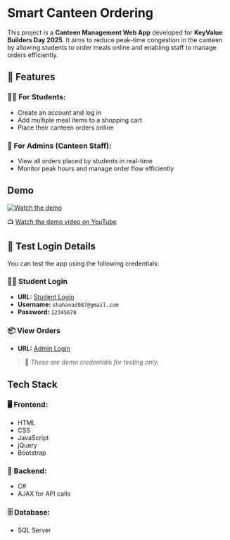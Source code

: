 
# Smart Canteen Ordering

This project is a **Canteen Management Web App** developed for **KeyValue Builders Day 2025**. It aims to reduce peak-time congestion in the canteen by allowing students to order meals online and enabling staff to manage orders efficiently.



## 🚀 Features

### 👨‍🎓 For Students:
- Create an account and log in
- Add multiple meal items to a shopping cart
- Place their canteen orders online

### 🧑‍ For Admins (Canteen Staff):
- View all orders placed by students in real-time
- Monitor peak hours and manage order flow efficiently





## Demo

[![Watch the demo](https://img.youtube.com/vi/NZtEg8Fzotg/0.jpg)](https://youtu.be/NZtEg8Fzotg)

📺 [Watch the demo video on YouTube](https://youtu.be/NZtEg8Fzotg)

## 🔐 Test Login Details

You can test the app using the following credentials:

### 👨‍🎓 Student Login
- **URL:** [Student Login](https://aws.rimpexpmis.com/shahanad/CanteenManagement/User/login.aspx)
- **Username:** `shahanad987@gmail.com`
- **Password:** `12345678`

### 📦 View Orders
- **URL:** [Admin Login](https://aws.rimpexpmis.com/shahanad/CanteenManagement/admin/allOrders.aspx)

> 📝 *These are demo credentials for testing only.*






## Tech Stack

### 🖥️ Frontend:
- HTML
- CSS
- JavaScript
- jQuery
- Bootstrap

### 🔗 Backend:
- C# 
- AJAX for API calls

### 🗄️ Database:
- SQL Server

